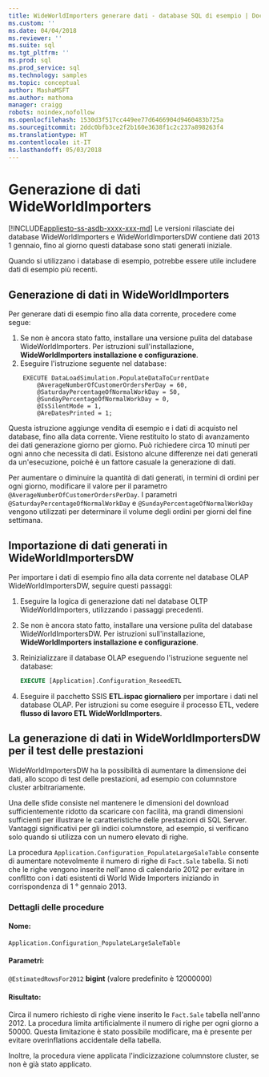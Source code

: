 ```yaml
---
title: WideWorldImporters generare dati - database SQL di esempio | Documenti Microsoft
ms.custom: ''
ms.date: 04/04/2018
ms.reviewer: ''
ms.suite: sql
ms.tgt_pltfrm: ''
ms.prod: sql
ms.prod_service: sql
ms.technology: samples
ms.topic: conceptual
author: MashaMSFT
ms.author: mathoma
manager: craigg
robots: noindex,nofollow
ms.openlocfilehash: 1530d3f517cc449ee77d6466904d9460483b725a
ms.sourcegitcommit: 2ddc0bfb3ce2f2b160e3638f1c2c237a898263f4
ms.translationtype: HT
ms.contentlocale: it-IT
ms.lasthandoff: 05/03/2018
---
```

# <a name="wideworldimporters-data-generation"></a>Generazione di dati WideWorldImporters
[!INCLUDE[appliesto-ss-asdb-xxxx-xxx-md](../includes/appliesto-ss-asdb-xxxx-xxx-md.md)]
Le versioni rilasciate dei database WideWorldImporters e WideWorldImportersDW contiene dati 2013 1 gennaio, fino al giorno questi database sono stati generati iniziale.

Quando si utilizzano i database di esempio, potrebbe essere utile includere dati di esempio più recenti.

## <a name="data-generation-in-wideworldimporters"></a>Generazione di dati in WideWorldImporters

Per generare dati di esempio fino alla data corrente, procedere come segue:

1. Se non è ancora stato fatto, installare una versione pulita del database WideWorldImporters. Per istruzioni sull'installazione, **WideWorldImporters installazione e configurazione**.
2. Eseguire l'istruzione seguente nel database:

```
    EXECUTE DataLoadSimulation.PopulateDataToCurrentDate
        @AverageNumberOfCustomerOrdersPerDay = 60,
        @SaturdayPercentageOfNormalWorkDay = 50,
        @SundayPercentageOfNormalWorkDay = 0,
        @IsSilentMode = 1,
        @AreDatesPrinted = 1;
```

Questa istruzione aggiunge vendita di esempio e i dati di acquisto nel database, fino alla data corrente. Viene restituito lo stato di avanzamento dei dati generazione giorno per giorno. Può richiedere circa 10 minuti per ogni anno che necessita di dati. Esistono alcune differenze nei dati generati da un'esecuzione, poiché è un fattore casuale la generazione di dati.

Per aumentare o diminuire la quantità di dati generati, in termini di ordini per ogni giorno, modificare il valore per il parametro `@AverageNumberOfCustomerOrdersPerDay`. I parametri `@SaturdayPercentageOfNormalWorkDay` e `@SundayPercentageOfNormalWorkDay` vengono utilizzati per determinare il volume degli ordini per giorni del fine settimana.

## <a name="importing-generated-data-in-wideworldimportersdw"></a>Importazione di dati generati in WideWorldImportersDW

Per importare i dati di esempio fino alla data corrente nel database OLAP WideWorldImportersDW, seguire questi passaggi:

1. Eseguire la logica di generazione dati nel database OLTP WideWorldImporters, utilizzando i passaggi precedenti.
2. Se non è ancora stato fatto, installare una versione pulita del database WideWorldImportersDW. Per istruzioni sull'installazione, **WideWorldImporters installazione e configurazione**.
3. Reinizializzare il database OLAP eseguendo l'istruzione seguente nel database:

    ```sql
    EXECUTE [Application].Configuration_ReseedETL
    ```

4. Eseguire il pacchetto SSIS **ETL.ispac giornaliero** per importare i dati nel database OLAP. Per istruzioni su come eseguire il processo ETL, vedere **flusso di lavoro ETL WideWorldImporters**.

## <a name="generating-data-in-wideworldimportersdw-for-performance-testing"></a>La generazione di dati in WideWorldImportersDW per il test delle prestazioni

WideWorldImportersDW ha la possibilità di aumentare la dimensione dei dati, allo scopo di test delle prestazioni, ad esempio con columnstore cluster arbitrariamente.

Una delle sfide consiste nel mantenere le dimensioni del download sufficientemente ridotto da scaricare con facilità, ma grandi dimensioni sufficienti per illustrare le caratteristiche delle prestazioni di SQL Server. Vantaggi significativi per gli indici columnstore, ad esempio, si verificano solo quando si utilizza con un numero elevato di righe. 

La procedura `Application.Configuration_PopulateLargeSaleTable` consente di aumentare notevolmente il numero di righe di `Fact.Sale` tabella. Si noti che le righe vengono inserite nell'anno di calendario 2012 per evitare in conflitto con i dati esistenti di World Wide Importers iniziando in corrispondenza di 1 ° gennaio 2013.

### <a name="procedure-details"></a>Dettagli delle procedure

#### <a name="name"></a>Nome: 

    Application.Configuration_PopulateLargeSaleTable

#### <a name="parameters"></a>Parametri:

  `@EstimatedRowsFor2012` **bigint** (valore predefinito è 12000000)

#### <a name="result"></a>Risultato:

Circa il numero richiesto di righe viene inserito le `Fact.Sale` tabella nell'anno 2012. La procedura limita artificialmente il numero di righe per ogni giorno a 50000. Questa limitazione è stato possibile modificare, ma è presente per evitare overinflations accidentale della tabella.

Inoltre, la procedura viene applicata l'indicizzazione columnstore cluster, se non è già stato applicato.
